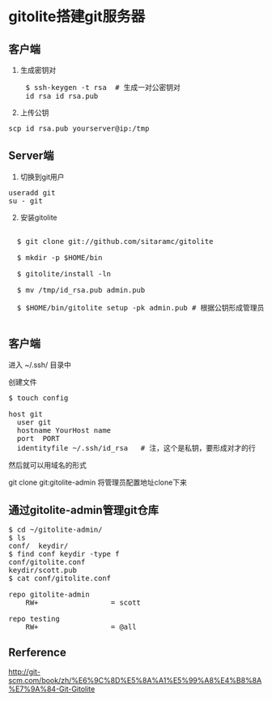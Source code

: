 # gitolite搭建git服务器

## 客户端

1. 生成密钥对

<pre>
	$ ssh-keygen -t rsa  # 生成一对公密钥对
 	id_rsa id_rsa.pub
</pre>
2. 上传公钥

<pre>
scp id_rsa.pub yourserver@ip:/tmp
</pre>

## Server端

1. 切换到git用户
<pre>
useradd git
su - git
</pre>

2. 安装gitolite

<pre>

  $ git clone git://github.com/sitaramc/gitolite

  $ mkdir -p $HOME/bin

  $ gitolite/install -ln
  
  $ mv /tmp/id_rsa.pub admin.pub

  $ $HOME/bin/gitolite setup -pk admin.pub # 根据公钥形成管理员

</pre>


## 客户端
进入 ~/.ssh/ 目录中

创建文件
<pre>
$ touch config

host git 
  user git 
  hostname YourHost name
  port  PORT
  identityfile ~/.ssh/id_rsa   # 注，这个是私钥，要形成对才的行
</pre>
然后就可以用域名的形式

git clone git:gitolite-admin  将管理员配置地址clone下来

## 通过gitolite-admin管理git仓库

<pre>
$ cd ~/gitolite-admin/
$ ls
conf/  keydir/
$ find conf keydir -type f
conf/gitolite.conf
keydir/scott.pub
$ cat conf/gitolite.conf

repo gitolite-admin
    RW+                 = scott

repo testing
    RW+                 = @all
</pre>


## Rerference

http://git-scm.com/book/zh/%E6%9C%8D%E5%8A%A1%E5%99%A8%E4%B8%8A%E7%9A%84-Git-Gitolite


